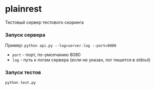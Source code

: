 # plainrest
Тестовый сервер тестового скоринга

### Запуск сервера
Пример: `python api.py --log=server.log --port=8080`

* `port` - порт, по-умолчанию 8080
* `log` - путь к логам сервера (если не указан, лог пишется в stdout)

### Запуск тестов

`python test.py`